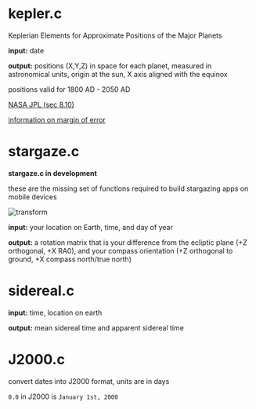 # kepler.c

Keplerian Elements for Approximate Positions of the Major Planets

**input:** date

**output:** positions (X,Y,Z) in space for each planet, measured in astronomical units, origin at the sun, X axis aligned with the equinox

positions valid for 1800 AD - 2050 AD


[NASA JPL (sec 8.10)](http://iau-comm4.jpl.nasa.gov/XSChap8.pdf)

[information on margin of error](http://ssd.jpl.nasa.gov/?planet_pos) 

# stargaze.c

**stargaze.c in development**

these are the missing set of functions required to build stargazing apps on mobile devices

![transform](https://raw.github.com/robbykraft/Stargaze/master/bin/transformation.png)

**input:** your location on Earth, time, and day of year

**output:** a rotation matrix that is your difference from the ecliptic plane (+Z orthogonal, +X RA0), and your compass orientation (+Z orthogonal to ground, +X compass north/true north)

# sidereal.c

**input:** time, location on earth

**output:** mean sidereal time and apparent sidereal time

# J2000.c

convert dates into J2000 format, units are in days

`0.0` in J2000 is `January 1st, 2000`